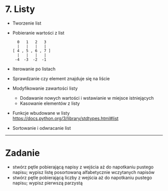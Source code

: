 # 7. Listy

- Tworzenie list
- Pobieranie wartości z list

        0   1   2   3
        |   |   |   |
      [ 4 , 5 , 6 , 7 ]
        |   |   |   |
       -4  -3  -2  -1

- Iterowanie po listach
- Sprawdzanie czy element znajduje się na liście
- Modyfikowanie zawartości listy
   - Dodawanie nowych wartości i wstawianie w miejsce istniejących
   - Kasowanie elementów z listy
- Funkcje wbudowane w listy https://docs.python.org/3/library/stdtypes.html#list
- Sortowanie i odwracanie list


---
# Zadanie
- stwórz pętle pobierającą napisy z wejścia aż do napotkaniu pustego napisu; wypisz  listę posortowaną alfabetycznie wczytanych napisów
- stwórz pętle pobierającą liczby z wejścia aż do napotkaniu pustego napisu; wypisz pierwszą parzystą
